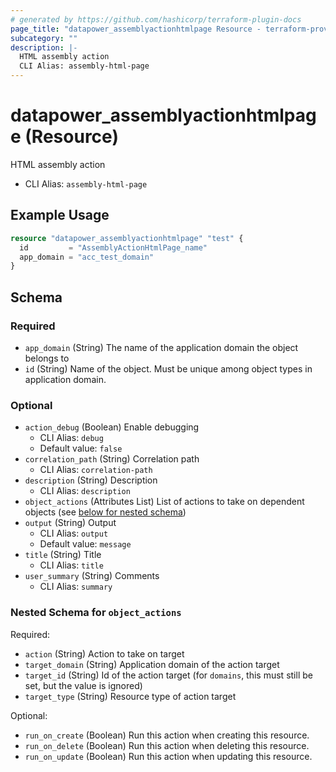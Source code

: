 ```yaml
---
# generated by https://github.com/hashicorp/terraform-plugin-docs
page_title: "datapower_assemblyactionhtmlpage Resource - terraform-provider-datapower"
subcategory: ""
description: |-
  HTML assembly action
  CLI Alias: assembly-html-page
---
```


# datapower_assemblyactionhtmlpage (Resource)

HTML assembly action
  - CLI Alias: `assembly-html-page`

## Example Usage

```terraform
resource "datapower_assemblyactionhtmlpage" "test" {
  id         = "AssemblyActionHtmlPage_name"
  app_domain = "acc_test_domain"
}
```

<!-- schema generated by tfplugindocs -->
## Schema

### Required

- `app_domain` (String) The name of the application domain the object belongs to
- `id` (String) Name of the object. Must be unique among object types in application domain.

### Optional

- `action_debug` (Boolean) Enable debugging
  - CLI Alias: `debug`
  - Default value: `false`
- `correlation_path` (String) Correlation path
  - CLI Alias: `correlation-path`
- `description` (String) Description
  - CLI Alias: `description`
- `object_actions` (Attributes List) List of actions to take on dependent objects (see [below for nested schema](#nestedatt--object_actions))
- `output` (String) Output
  - CLI Alias: `output`
  - Default value: `message`
- `title` (String) Title
  - CLI Alias: `title`
- `user_summary` (String) Comments
  - CLI Alias: `summary`

<a id="nestedatt--object_actions"></a>
### Nested Schema for `object_actions`

Required:

- `action` (String) Action to take on target
- `target_domain` (String) Application domain of the action target
- `target_id` (String) Id of the action target (for `domains`, this must still be set, but the value is ignored)
- `target_type` (String) Resource type of action target

Optional:

- `run_on_create` (Boolean) Run this action when creating this resource.
- `run_on_delete` (Boolean) Run this action when deleting this resource.
- `run_on_update` (Boolean) Run this action when updating this resource.
